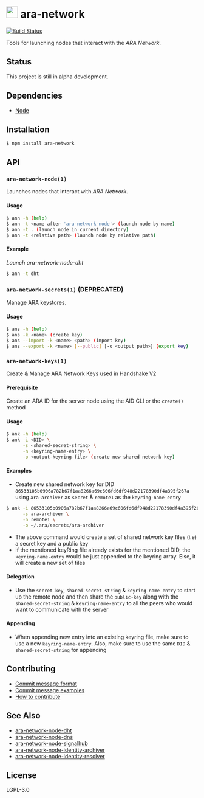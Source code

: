 <img src="https://github.com/AraBlocks/docs/blob/master/ara.png" width="30" height="30" /> ara-network
===========

[![Build Status](https://travis-ci.com/AraBlocks/ara-network.svg?token=r6p7pesHZ9MRJsVsrYFe&branch=master)](https://travis-ci.com/AraBlocks/ara-network)

Tools for launching nodes that interact with the _ARA Network_.

## Status
This project is still in alpha development.

## Dependencies
- [Node](https://nodejs.org/en/download/)

## Installation
```bash
$ npm install ara-network
```

## API
### `ara-network-node(1)`

Launches nodes that interact with _ARA Network_.

#### Usage

```bash
$ ann -h (help)
$ ann -t <name after 'ara-network-node'> (launch node by name)
$ ann -t . (launch node in current directory)
$ ann -t <relative path> (launch node by relative path)
```

#### Example
*Launch ara-network-node-dht*
```bash
$ ann -t dht
```

### `ara-network-secrets(1)` (DEPRECATED)
Manage ARA keystores.

#### Usage
```bash
$ ans -h (help)
$ ans -k <name> (create key)
$ ans --import -k <name> <path> (import key)
$ ans --export -k <name> [--public] [-o <output path>] (export key)
```

### `ara-network-keys(1)`
Create & Manage ARA Network Keys used in Handshake V2

#### Prerequisite
Create an ARA ID for the server node using the AID CLI or the `create()` method

#### Usage
```sh
$ ank -h (help)
$ ank -i <DID> \
      -s <shared-secret-string> \
      -n <keyring-name-entry> \
      -o <output-keyring-file> (create new shared network key)
```

#### Examples
* Create new shared network key for DID `86533105b0906a782b67f1aa8266a69c606fd6df948d22178390df4a395f267a` using `ara-archiver` as `secret` & `remote1` as the `keyring-name-entry`

```sh
$ ank -i 86533105b0906a782b67f1aa8266a69c606fd6df948d22178390df4a395f267a \
      -s ara-archiver \
      -n remote1 \
      -o ~/.ara/secrets/ara-archiver
```

* The above command would create a set of shared network key files (i.e) a secret key and a public key
* If the mentioned keyRing file already exists for the mentioned DID, the `keyring-name-entry` would be just appended to the keyring array. Else, it will create a new set of files

#### Delegation
* Use the `secret-key`, `shared-secret-string` & `keyring-name-entry` to start up the remote node and then share the `public-key` along with the `shared-secret-string` & `keyring-name-entry` to all the peers who would want to communicate with the server

#### Appending
* When appending new entry into an existing keyring file, make sure to use a new `keyring-name-entry`. Also, make sure to use the same `DID` & `shared-secret-string` for appending

## Contributing
- [Commit message format](/.github/COMMIT_FORMAT.md)
- [Commit message examples](/.github/COMMIT_FORMAT_EXAMPLES.md)
- [How to contribute](/.github/CONTRIBUTING.md)

## See Also
- [ara-network-node-dht](https://github.com/arablocks/ara-network-node-dht)
- [ara-network-node-dns](https://github.com/arablocks/ara-network-node-dns)
- [ara-network-node-signalhub](https://github.com/arablocks/ara-network-node-signalhub)
- [ara-network-node-identity-archiver](https://github.com/arablocks/ara-network-node-identity-archiver)
- [ara-network-node-identity-resolver](https://github.com/arablocks/ara-network-node-identity-resolver)

## License
LGPL-3.0

